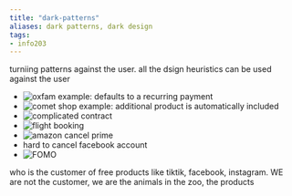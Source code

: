 ```yaml
---
title: "dark-patterns"
aliases: dark patterns, dark design
tags: 
- info203
---
```


turniing patterns against the user. 
all the dsign heuristics can be used against the user

- ![oxfam example](https://i.imgur.com/mn3oK05.png): defaults to a recurring payment
- ![comet shop example](https://i.imgur.com/nGfdk7W.png): additional product is automatically included
- ![complicated contract](https://i.imgur.com/mTJmqwa.png) 
- ![flight booking](https://i.imgur.com/6uwauOB.png) 
- ![amazon cancel prime](https://i.imgur.com/06htsKV.png)
- hard to cancel facebook account
- ![FOMO](https://i.imgur.com/Ikf0DiF.png)

who is the customer of free products like tiktik, facebook, instagram. WE are not the customer, we are the animals in the zoo, the products